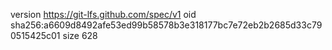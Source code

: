 version https://git-lfs.github.com/spec/v1
oid sha256:a6609d8492afe53ed99b58578b3e318177bc7e72eb2b2685d33c790515425c01
size 628
